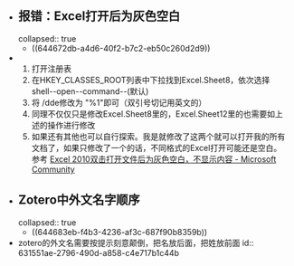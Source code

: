 - ## 报错：Excel打开后为灰色空白
  collapsed:: true
	- ((644672db-a4d6-40f2-b7c2-eb50c260d2d9))
- 1. 打开注册表
  2. 在HKEY_CLASSES_ROOT列表中下拉找到Excel.Sheet8，依次选择shell--open--command--(默认)
  3. 将 /dde修改为 "%1"即可（双引号切记用英文的）
  4. 同理不仅仅只是修改Excel.Sheet8里的，Excel.Sheet12里的也需要如上述的操作进行修改
  5. 如果还有其他也可以自行探索。我是就修改了这两个就可以打开我的所有文档了，如果只修改了一个的话，不同格式的Excel打开可能还是空白。
  参考 [Excel 2010双击打开文件后为灰色空白，不显示内容 - Microsoft Community](https://answers.microsoft.com/zh-hans/msoffice/forum/all/excel/7fb0d2a0-aed6-4d89-b962-6d51bb53cda9?page=2)
- ## Zotero中外文名字顺序
  collapsed:: true
	- ((644683eb-f4b3-4236-af3c-687f90b8359b))
- zotero的外文名需要按提示刻意颠倒，把名放后面，把姓放前面
  id:: 631551ae-2796-490d-a858-c4e717b1c44b
